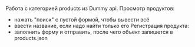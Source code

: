 Работа с категорией products из Dummy api.
Просмотр продуктов:
  - нажать "поиск" с пустой формой, чтобы вывести всё
  - ввести название, если надо найти только его
Регистрация продукта:
  - заполнить форму и отправить, после чего объект запишется в products.json
